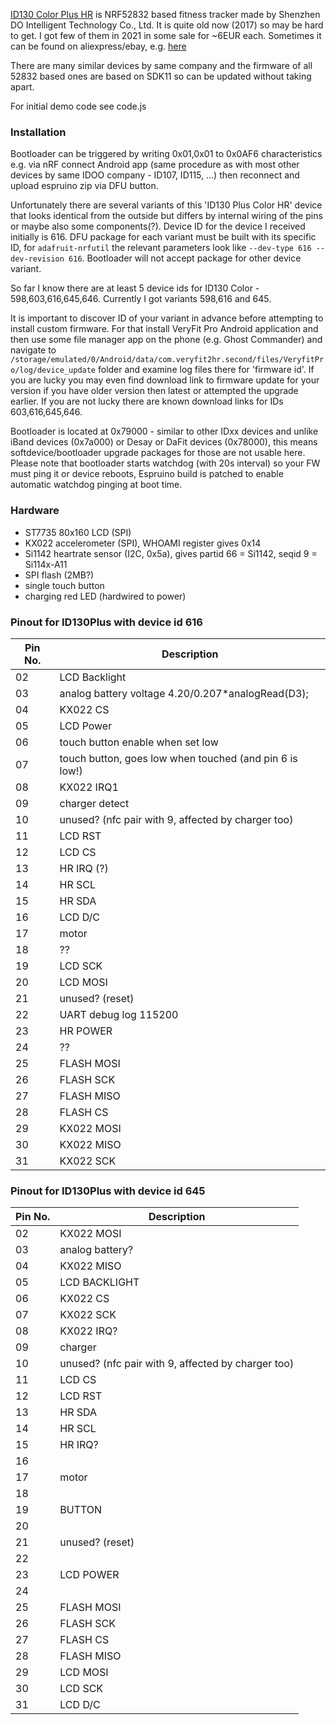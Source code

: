 [ID130 Color Plus HR](https://fccid.io/2AHFTID130PLUSCOLOR) is NRF52832 based fitness tracker made by  Shenzhen DO Intelligent Technology Co., Ltd.
It is quite old now (2017) so may be hard to get. I got few of them in 2021 in some sale for ~6EUR each. Sometimes it can be found on aliexpress/ebay, e.g. [here](https://www.aliexpress.com/item/32907244187.html)

There are many similar devices by same company and the firmware of all 52832 based ones are based on SDK11 so can be updated without taking apart.
 
For initial demo code see code.js

### Installation ###

Bootloader can be triggered by writing 0x01,0x01 to 0x0AF6 characteristics e.g. via nRF connect Android app (same procedure as with most other devices by same IDOO company - ID107, ID115, ...) then reconnect and upload espruino zip via DFU button.


Unfortunately there are several variants of this 'ID130 Plus Color HR' device that looks identical from the outside but differs by internal wiring of the pins or maybe also some components(?). Device ID for the device I received initially is 616.  DFU package for each variant must be built with its specific ID, for `adafruit-nrfutil` the relevant parameters look like `--dev-type 616 --dev-revision 616`. Bootloader will not accept package for other device variant.

So far  I know there are at least 5 device ids for ID130 Color - 598,603,616,645,646. Currently I got variants 598,616 and 645.

It is important to discover ID of your variant in advance before attempting to install custom firmware. For that install VeryFit Pro Android application and then use some file manager app on the phone (e.g. Ghost Commander) and navigate to `/storage/emulated/0/Android/data/com.veryfit2hr.second/files/VeryfitPro/log/device_update` folder and examine log files there for 'firmware id'. If you are lucky you may even find download link to firmware update for your version if you have older version then latest or attempted the upgrade earlier. If you are not lucky there are known download links for IDs 603,616,645,646.

Bootloader is located at 0x79000 - similar to other IDxx devices and unlike iBand devices (0x7a000) or Desay or DaFit devices (0x78000), this means softdevice/bootloader upgrade packages for those are not usable here.
Please note that bootloader starts watchdog (with 20s interval) so your FW must ping it or device reboots, Espruino build is patched to enable automatic watchdog pinging at boot time.

### Hardware ###

- ST7735 80x160 LCD (SPI)
- KX022 accelerometer (SPI), WHOAMI register gives 0x14
- Si1142 heartrate sensor (I2C, 0x5a), gives partid 66 = Si1142, seqid 9 = Si114x-A11
- SPI flash (2MB?)
- single touch button
- charging red LED (hardwired to power)

### Pinout for ID130Plus with device id 616 ###

| Pin No.  | Description |
| ------------- | ------------- |
| 02 | LCD Backlight |
| 03 |analog battery voltage 4.20/0.207*analogRead(D3); |
| 04 | KX022 CS |
| 05 |LCD Power |
| 06 | touch button enable when set low |
| 07 |touch button, goes low when touched (and pin 6 is low!) |
| 08 |KX022 IRQ1 |
| 09 |charger detect |
| 10 |unused? (nfc pair with 9, affected by charger too) |
| 11 |LCD RST|
| 12 |LCD CS |
| 13 |HR IRQ (?) |
| 14 |HR SCL |
| 15 |HR SDA |
| 16 |LCD D/C |	
| 17 |motor |
| 18 |?? |
| 19 |LCD SCK|
| 20 |LCD MOSI |
| 21 |unused? (reset) |
| 22 |UART debug log 115200 |
| 23 |HR POWER |
| 24 |?? |
| 25 |FLASH MOSI|
| 26 |FLASH SCK|
| 27 |FLASH MISO |
| 28 |FLASH CS|
| 29 |KX022 MOSI |
| 30 |KX022 MISO |
| 31 |KX022 SCK |

### Pinout for ID130Plus with device id 645 ###

| Pin No.  | Description |
| ------------- | ------------- |
| 02 | KX022 MOSI|
| 03 |analog battery? |
| 04 | KX022 MISO|
| 05 | LCD BACKLIGHT|
| 06 | KX022 CS|
| 07 | KX022 SCK|
| 08 | KX022 IRQ?|
| 09 | charger|
| 10 |unused? (nfc pair with 9, affected by charger too) |
| 11 |LCD CS|
| 12 |LCD RST |
| 13 |HR SDA|
| 14 |HR SCL|
| 15 |HR IRQ?|
| 16 | |	
| 17 |motor|
| 18 ||
| 19 |BUTTON|
| 20 ||
| 21 |unused? (reset) |
| 22 | |
| 23 | LCD POWER|
| 24 | |
| 25 |FLASH MOSI|
| 26 |FLASH SCK|
| 27 |FLASH CS|
| 28 |FLASH MISO|
| 29 |LCD MOSI |
| 30 |LCD SCK|
| 31 |LCD D/C|
